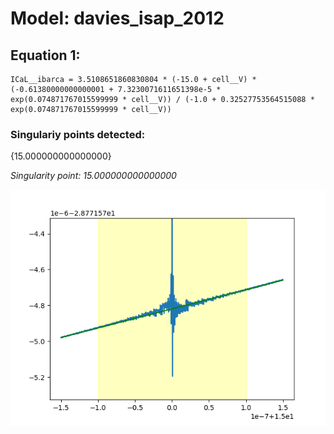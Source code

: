 # Model: davies_isap_2012
## Equation 1:
```
ICaL__ibarca = 3.5108651860830804 * (-15.0 + cell__V) * (-0.61380000000000001 + 7.3230071611651398e-5 * exp(0.074871767015599999 * cell__V)) / (-1.0 + 0.32527753564515088 * exp(0.074871767015599999 * cell__V))

```

### Singulariy points detected:
{15.000000000000000}

*Singularity point: 15.000000000000000*

![point](diagrams/davies_isap_2012/eq1-sing0.png)
